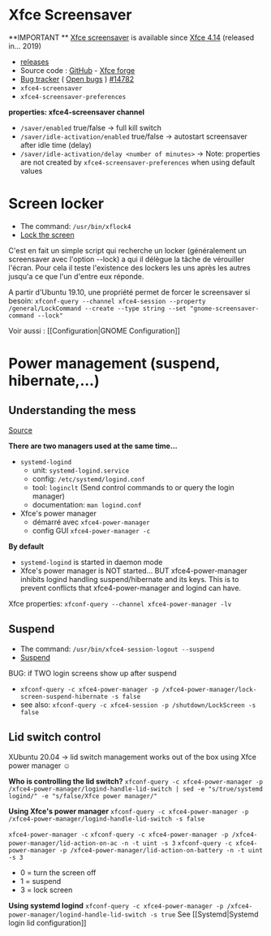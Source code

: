 # Xfce Screensaver 
**IMPORTANT ** [Xfce screensaver](https://docs.xfce.org/apps/screensaver/start) is available since [Xfce 4.14](https://www.xfce.org/about/news/?post=1565568000) (released in... 2019)

* [releases](https://github.com/xfce-mirror/xfce4-screensaver/releases) 
* Source code : [GitHub](https://github.com/xfce-mirror/xfce4-screensaver) - [Xfce forge](https://bugzilla.xfce.org/) 
* [Bug tracker](https://bugzilla.xfce.org/) ( [Open bugs](https://bugzilla.xfce.org/buglist.cgi?bug_status===open==&no_redirect=1&order=Importance&product=Xfce4-screensaver&query_format=specific) ) [#14782](https://bugzilla.xfce.org/show_bug.cgi?id=14782) 
* `xfce4-screensaver`
* `xfce4-screensaver-preferences`

**properties: xfce4-screensaver channel**
* `/saver/enabled` true/false → full kill switch
* `/saver/idle-activation/enabled` true/false → autostart screensaver after idle time (delay)
* `/saver/idle-activation/delay <number of minutes>`
→ Note: properties are not created by `xfce4-screensaver-preferences` when using default values
# Screen locker 
* The command: `/usr/bin/xflock4`
* [Lock the screen](https://wiki.archlinux.org/index.php/Xfce#Lock_the_screen) 

C'est en fait un simple script qui recherche un locker (généralement un screensaver avec l'option --lock) a qui il délègue la tâche de vérouiller l'écran. Pour cela il teste l'existence des lockers les uns après les autres jusqu'a ce que l'un d'entre eux réponde.

A partir d'Ubuntu 19.10, une propriété permet de forcer le screensaver si besoin: 
`xfconf-query --channel xfce4-session --property /general/LockCommand --create --type string --set "gnome-screensaver-command --lock"`

Voir aussi : [[Configuration|GNOME Configuration]]
# Power management (suspend, hibernate,...) 
## Understanding the mess 
 [Source](https://docs.xfce.org/xfce/xfce4-power-manager/faq) 

**There are two managers used at the same time...**
* `systemd-logind`
	* unit: `systemd-logind.service`
	* config: `/etc/systemd/logind.conf`
	* tool: `loginclt` (Send control commands to or query the login manager)
	* documentation: `man logind.conf`
* Xfce's power manager
	* démarré avec `xfce4-power-manager`
	* config GUI `xfce4-power-manager -c`

**By default**
* `systemd-logind` is started in daemon mode
* Xfce's power manager is NOT started... BUT xfce4-power-manager inhibits logind handling suspend/hibernate and its keys. This is to prevent conflicts that xfce4-power-manager and logind can have.

Xfce properties: `xfconf-query --channel xfce4-power-manager -lv`
## Suspend 
* The command: `/usr/bin/xfce4-session-logout --suspend`
* [Suspend](https://wiki.archlinux.org/index.php/Xfce#Suspend) 

BUG: if TWO login screens show up after suspend
* `xfconf-query -c xfce4-power-manager -p /xfce4-power-manager/lock-screen-suspend-hibernate -s false`
* see also: `xfconf-query -c xfce4-session -p /shutdown/LockScreen -s false`
## Lid switch control 
XUbuntu 20.04 → lid switch management works out of the box using Xfce power manager ☺

**Who is controlling the lid switch?**
`xfconf-query -c xfce4-power-manager -p /xfce4-power-manager/logind-handle-lid-switch | sed -e "s/true/systemd logind/" -e "s/false/Xfce power manager/"`

**Using Xfce's power manager**
`xfconf-query -c xfce4-power-manager -p /xfce4-power-manager/logind-handle-lid-switch -s false`

`xfce4-power-manager -c`
`xfconf-query -c xfce4-power-manager -p /xfce4-power-manager/lid-action-on-ac -n -t uint -s 3`
`xfconf-query -c xfce4-power-manager -p /xfce4-power-manager/lid-action-on-battery -n -t uint -s 3`
* 0 = turn the screen off
* 1 = suspend
* 3 = lock screen

**Using systemd logind**
`xfconf-query -c xfce4-power-manager -p /xfce4-power-manager/logind-handle-lid-switch -s true`
See [[Systemd|Systemd login lid configuration]]
